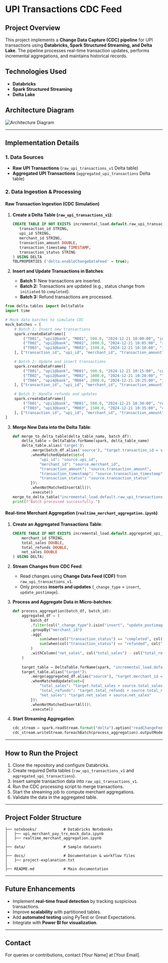 # UPI Transactions CDC Feed

## Project Overview
This project implements a **Change Data Capture (CDC) pipeline** for UPI transactions using **Databricks, Spark Structured Streaming, and Delta Lake**. The pipeline processes real-time transaction updates, performs incremental aggregations, and maintains historical records.

## Technologies Used
- **Databricks**
- **Spark Structured Streaming**
- **Delta Lake**

## Architecture Diagram
![Architecture Diagram](path/to/architecture-diagram.png)

---

## Implementation Details

### **1. Data Sources**
- **Raw UPI Transactions** (`raw_upi_transactions_v1` Delta table)
- **Aggregated UPI Transactions** (`aggregated_upi_transactions` Delta table)

### **2. Data Ingestion & Processing**

#### **Raw Transaction Ingestion (CDC Simulation)**
1. **Create a Delta Table (`raw_upi_transactions_v1`)**:
   ```sql
   CREATE TABLE IF NOT EXISTS incremental_load.default.raw_upi_transactions_v1 (
      transaction_id STRING,
      upi_id STRING,
      merchant_id STRING,
      transaction_amount DOUBLE,
      transaction_timestamp TIMESTAMP,
      transaction_status STRING
   ) USING DELTA
   TBLPROPERTIES ('delta.enableChangeDataFeed' = true);
   ```

2. **Insert and Update Transactions in Batches**:
   - **Batch 1:** New transactions are inserted.
   - **Batch 2:** Transactions are updated (e.g., status change from `initiated` to `completed`).
   - **Batch 3:** Refund transactions are processed.

```python
from delta.tables import DeltaTable
import time

# Mock data batches to simulate CDC
mock_batches = [
    # Batch 1: Insert new transactions
    spark.createDataFrame([
        ("T001", "upi1@bank", "M001", 500.0, "2024-12-21 10:00:00", "initiated"),
        ("T002", "upi2@bank", "M002", 1000.0, "2024-12-21 10:05:00", "initiated"),
        ("T003", "upi3@bank", "M003", 1500.0, "2024-12-21 10:10:00", "initiated"),
    ], ["transaction_id", "upi_id", "merchant_id", "transaction_amount", "transaction_timestamp", "transaction_status"]),

    # Batch 2: Update and insert transactions
    spark.createDataFrame([
        ("T001", "upi1@bank", "M001", 500.0, "2024-12-21 10:15:00", "completed"),  # Update transaction
        ("T002", "upi2@bank", "M002", 1000.0, "2024-12-21 10:20:00", "failed"),    # Update transaction
        ("T004", "upi4@bank", "M004", 2000.0, "2024-12-21 10:25:00", "initiated"), # New transaction
    ], ["transaction_id", "upi_id", "merchant_id", "transaction_amount", "transaction_timestamp", "transaction_status"]),

    # Batch 3: Handle refunds and updates
    spark.createDataFrame([
        ("T001", "upi1@bank", "M001", 500.0, "2024-12-21 10:30:00", "refunded"),  # Refund issued
        ("T003", "upi3@bank", "M003", 1500.0, "2024-12-21 10:35:00", "completed"), # Completed transaction
    ], ["transaction_id", "upi_id", "merchant_id", "transaction_amount", "transaction_timestamp", "transaction_status"]),
]
```

3. **Merge New Data into the Delta Table**:
   ```python
   def merge_to_delta_table(delta_table_name, batch_df):
       delta_table = DeltaTable.forName(spark, delta_table_name) 
       delta_table.alias('target')\
           .merge(batch_df.alias('source'), "target.transaction_id = source.transaction_id")\
           .whenMatchedUpdate(set={
               "upi_id": "source.upi_id",
               "merchant_id": "source.merchant_id",
               "transaction_amount": "source.transaction_amount",
               "transaction_timestamp": "source.transaction_timestamp",
               "transaction_status": "source.transaction_status"
           })\
           .whenNotMatchedInsertAll()\
           .execute()
   merge_to_delta_table("incremental_load.default.raw_upi_transactions_v1", mock_batches[0])
   print(f"Batch processed successfully.")
   ```

#### **Real-time Merchant Aggregation (`realtime_merchant_aggregation.ipynb`)**
1. **Create an Aggregated Transactions Table**:
   ```sql
   CREATE TABLE IF NOT EXISTS incremental_load.default.aggregated_upi_transactions (
       merchant_id STRING,
       total_sales DOUBLE,
       total_refunds DOUBLE,
       net_sales DOUBLE
   ) USING DELTA;
   ```
2. **Stream Changes from CDC Feed**:
   - Read changes using **Change Data Feed (CDF)** from `raw_upi_transactions_v1`.
   - Only process **inserts and updates** (`_change_type` = `insert`, `update_postimage`).

3. **Process and Aggregate Data in Micro-batches**:
   ```python
   def process_aggregation(batch_df, batch_id):
       aggregated_df = (
           batch_df 
           .filter(col("_change_type").isin("insert", "update_postimage"))
           .groupBy("merchant_id")
           .agg(
               sum(when(col("transaction_status") == "completed", col("transaction_amount")).otherwise(0)).alias("total_sales"),
               sum(when(col("transaction_status") == "refunded", col("transaction_amount")).otherwise(0)).alias("total_refunds")
           )
           .withColumn("net_sales", col("total_sales") - col("total_refunds"))
       )
       
       target_table = DeltaTable.forName(spark, "incremental_load.default.aggregated_upi_transactions")
       target_table.alias("target")\
           .merge(aggregated_df.alias("source"), "target.merchant_id = source.merchant_id")\
           .whenMatchedUpdate(set={
               "total_sales": "target.total_sales + source.total_sales",
               "total_refunds": "target.total_refunds + source.total_refunds",
               "net_sales": "target.net_sales + source.net_sales"
           })\
           .whenNotMatchedInsertAll()\
           .execute()
   ```

4. **Start Streaming Aggregation**:
   ```python
   cdc_stream = spark.readStream.format("delta").option("readChangeFeed", "true").table("raw_upi_transactions_v1")
   cdc_stream.writeStream.foreachBatch(process_aggregation).outputMode("update").start().awaitTermination()
   ```

---

## **How to Run the Project**
1. Clone the repository and configure Databricks.
2. Create required Delta tables (`raw_upi_transactions_v1` and `aggregated_upi_transactions`).
3. Insert sample transaction data into `raw_upi_transactions_v1`.
4. Run the CDC processing script to merge transactions.
5. Start the streaming job to compute merchant aggregations.
6. Validate the data in the aggregated table.

---

## **Project Folder Structure**
```
├── notebooks/            # Databricks Notebooks
│   ├── upi_merchant_pay_trx_mock_data.ipynb
│   ├── realtime_merchant_aggregation.ipynb
│
├── data/                 # Sample datasets
│
├── docs/                 # Documentation & workflow files
│   ├── project-explanation.txt
│
├── README.md             # Main documentation
```

---

## **Future Enhancements**
- Implement **real-time fraud detection** by tracking suspicious transactions.
- Improve **scalability** with partitioned tables.
- Add **automated testing** using PyTest or Great Expectations.
- Integrate with **Power BI for visualization**.

---

## **Contact**
For queries or contributions, contact [Your Name] at [Your Email].
